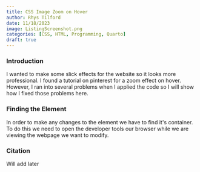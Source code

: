 ```yaml
---
title: CSS Image Zoom on Hover
author: Rhys Tilford
date: 11/18/2023
image: ListingScreenshot.png
categories: [CSS, HTML, Programming, Quarto]
draft: true
---
```


### Introduction

I wanted to make some slick effects for the website so it looks more professional. I found a tutorial on pinterest for a zoom effect on hover. However, I ran into several problems when I applied the code so I will show how I fixed those problems here.

### Finding the Element
In order to make any changes to the element we have to find it's container. To do this we need to open the developer tools our browser while we are viewing the webpage we want to modify.

### Citation
Will add later